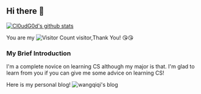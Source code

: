 ## Hi there 👋


[![Cl0udG0d's github stats](https://github-readme-stats.vercel.app/api?username=wangqiqi12)](https://github.com/anuraghazra/github-readme-stats)

You are my ![Visitor Count](https://profile-counter.glitch.me/wangqiqi12/count.svg) visitor,Thank You! :kissing_heart::kissing_heart:

### My Brief Introduction

I'm a complete novice on learning CS although my major is that. I'm glad to learn from you if you can give me some advice on learning CS! 

Here is my personal blog!  ![wangqiqi's blog](https://wangqiqi12.github.io/)
